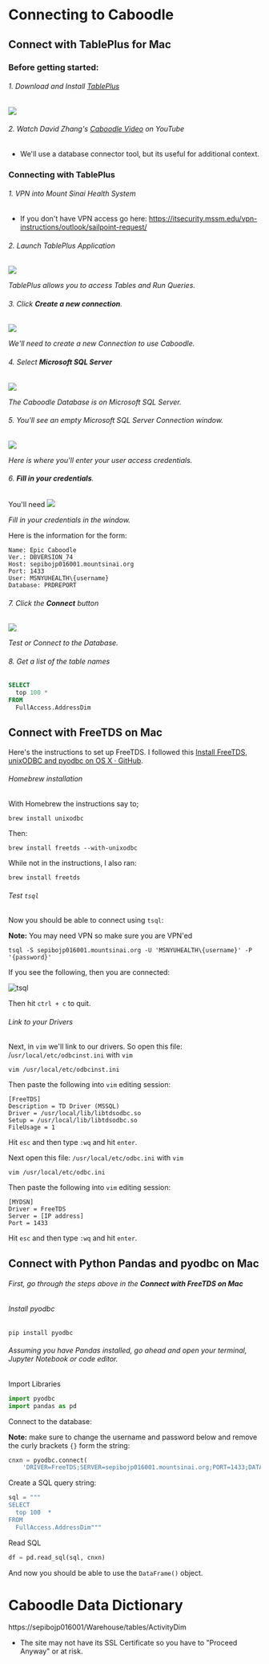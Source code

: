 # Connecting to Caboodle

## Connect with TablePlus for Mac

### Before getting started:

###### 1. Download and Install [TablePlus](https://tableplus.com)

[![](img/tableplus_download.png)](https://tableplus.com)


###### 2. Watch David Zhang's [Caboodle Video](https://www.youtube.com/watch?v=V7A5DFIeEc8) on YouTube 
  - We'll use a database connector tool, but its useful for additional context. 

### Connecting with TablePlus 

###### 1. VPN into Mount Sinai Health System
  - If you don't have VPN access go here: https://itsecurity.mssm.edu/vpn-instructions/outlook/sailpoint-request/


###### 2. Launch TablePlus Application 

![](img/tableplus.png)

*TablePlus allows you to access Tables and Run Queries.*


###### 3. Click **Create a new connection**.


![](img/tableplus_new_connection.png)

*We'll need to create a new Connection to use Caboodle.*

###### 4. Select **Microsoft SQL Server**

![](img/tableplus_select_database.png)

*The Caboodle Database is on Microsoft SQL Server.*

###### 5. You'll see an empty Microsoft SQL Server Connection window.


![](img/tableplus_empty.png)

*Here is where you'll enter your user access credentials.*

###### 6. **Fill in your credentials**. 

You'll need
![](img/tableplus_filled.png)

*Fill in your credentials in the window.*


Here is the information for the form: 

```
Name: Epic Caboodle
Ver.: DBVERSION_74
Host: sepibojp016001.mountsinai.org
Port: 1433
User: MSNYUHEALTH\{username}
Database: PRDREPORT

```


###### 7.  Click the **Connect** button

![](img/tableplus_filled_connect.png)

*Test or Connect to the Database.*

###### 8. Get a list of the table names

```sql
SELECT
  top 100 *
FROM
  FullAccess.AddressDim

```

## Connect with FreeTDS on Mac

Here's the instructions to set up FreeTDS. I followed this [Install FreeTDS, unixODBC and pyodbc on OS X · GitHub](https://gist.github.com/Bouke/10454272).


###### Homebrew installation

With Homebrew the instructions say to; 

```
brew install unixodbc
```

Then:

```
brew install freetds --with-unixodbc
```

While not in the instructions, I also ran:

```
brew install freetds
```


###### Test `tsql`

Now you should be able to connect using `tsql`:

**Note:** You may need VPN so make sure you are VPN'ed

```
tsql -S sepibojp016001.mountsinai.org -U 'MSNYUHEALTH\{username}' -P '{password}'
```

If you see the following, then you are connected:

![tsql](img/tsql.png)

Then hit `ctrl + c` to quit. 

###### Link to your Drivers 

Next, in `vim` we'll link to our drivers. So open this file: /`usr/local/etc/odbcinst.ini` with `vim` 

```
vim /usr/local/etc/odbcinst.ini
```

Then paste the following into `vim` editing session:

```
[FreeTDS]
Description = TD Driver (MSSQL)
Driver = /usr/local/lib/libtdsodbc.so
Setup = /usr/local/lib/libtdsodbc.so
FileUsage = 1
```

Hit `esc` and then type `:wq` and hit `enter`. 

Next open this file: `/usr/local/etc/odbc.ini` with `vim` 


```
vim /usr/local/etc/odbc.ini
```

Then paste the following into `vim` editing session:

```
[MYDSN]
Driver = FreeTDS
Server = [IP address]
Port = 1433
```

Hit `esc` and then type `:wq` and hit `enter`. 


## Connect with Python Pandas and pyodbc on Mac

###### First, go through the steps above in the **Connect with FreeTDS on Mac**

###### Install pyodbc

```
pip install pyodbc
```

###### Assuming you have Pandas installed, go ahead and open your terminal, Jupyter Notebook or code editor.


Import Libraries

```python
import pyodbc
import pandas as pd
```

Connect to the database:

**Note:** make sure to change the username and password below and remove the curly brackets `{}` form the string:

```python
cnxn = pyodbc.connect(
    'DRIVER=FreeTDS;SERVER=sepibojp016001.mountsinai.org;PORT=1433;DATABASE=PRDREPORT;UID=MSNYUHEALTH\{username};PWD={password}')
```

Create a SQL query string:

```python
sql = """
SELECT
  top 100  *
FROM
  FullAccess.AddressDim"""
```

Read SQL 

```python
df = pd.read_sql(sql, cnxn)
```

And now you should be able to use the `DataFrame()` object. 


# Caboodle Data Dictionary

https://sepibojp016001/Warehouse/tables/ActivityDim

* The site may not have its SSL Certificate so you have to "Proceed Anyway" or at risk. 
